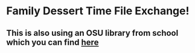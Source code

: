# Family Dessert Time File Exchange!
## This is also using an OSU library from school which you can find [here](http://web.cse.ohio-state.edu/software/common/doc/)


